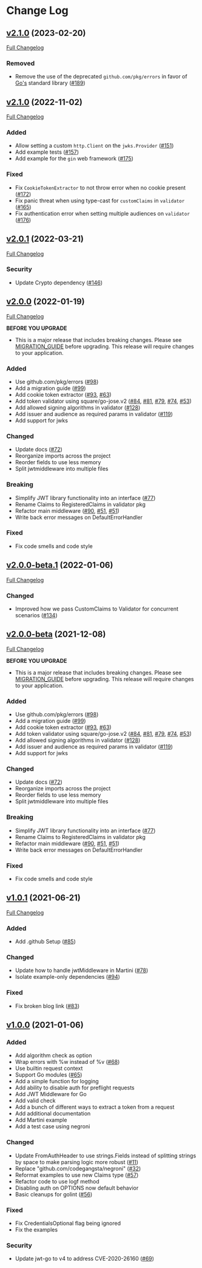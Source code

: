 # Change Log

<a name="v2.2.0"></a>

## [v2.1.0](https://github.com/auth0/go-jwt-middleware/tree/v2.2.0) (2023-02-20)

[Full Changelog](https://github.com/auth0/go-jwt-middleware/compare/v2.1.0...v2.2.0)

### Removed

* Remove the use of the deprecated `github.com/pkg/errors` in favor of [Go's](https://pkg.go.dev/errors) standard library ([#189](https://github.com/auth0/go-jwt-middleware/pull/189))

<a name="v2.1.0"></a>
## [v2.1.0](https://github.com/auth0/go-jwt-middleware/tree/v2.1.0) (2022-11-02)

[Full Changelog](https://github.com/auth0/go-jwt-middleware/compare/v2.0.1...v2.1.0)

### Added

* Allow setting a custom `http.Client` on the `jwks.Provider` ([#151](https://github.com/auth0/go-jwt-middleware/pull/146))
* Add example tests ([#157](https://github.com/auth0/go-jwt-middleware/pull/157))
* Add example for the `gin` web framework ([#175](https://github.com/auth0/go-jwt-middleware/pull/175))

### Fixed

* Fix `CookieTokenExtractor` to not throw error when no cookie present ([#172](https://github.com/auth0/go-jwt-middleware/pull/172))
* Fix panic threat when using type-cast for `customClaims` in `validator` ([#165](https://github.com/auth0/go-jwt-middleware/pull/165))
* Fix authentication error when setting multiple audiences on `validator` ([#176](https://github.com/auth0/go-jwt-middleware/pull/176)) 


<a name="v2.0.1"></a>
## [v2.0.1](https://github.com/auth0/go-jwt-middleware/tree/v2.0.1) (2022-03-21)

[Full Changelog](https://github.com/auth0/go-jwt-middleware/compare/v2.0.0...v2.0.1)

### Security

* Update Crypto dependency ([#146](https://github.com/auth0/go-jwt-middleware/pull/146))


<a name="v2.0.0"></a>
## [v2.0.0](https://github.com/auth0/go-jwt-middleware/tree/v2.0.0) (2022-01-19)

[Full Changelog](https://github.com/auth0/go-jwt-middleware/compare/v1.0.1...v2.0.0)

**BEFORE YOU UPGRADE**

- This is a major release that includes breaking changes. Please see [MIGRATION_GUIDE](MIGRATION_GUIDE.md) before
  upgrading. This release will require changes to your application.

### Added

* Use github.com/pkg/errors ([#98](https://github.com/auth0/go-jwt-middleware/issues/98))
* Add a migration guide ([#99](https://github.com/auth0/go-jwt-middleware/issues/99))
* Add cookie token extractor ([#93](https://github.com/auth0/go-jwt-middleware/issues/93), [#63](https://github.com/auth0/go-jwt-middleware/issues/63))
* Add token validator using square/go-jose.v2 ([#84](https://github.com/auth0/go-jwt-middleware/issues/84), [#81](https://github.com/auth0/go-jwt-middleware/issues/81), [#79](https://github.com/auth0/go-jwt-middleware/issues/79), [#74](https://github.com/auth0/go-jwt-middleware/issues/74), [#53](https://github.com/auth0/go-jwt-middleware/issues/53))
* Add allowed signing algorithms in validator ([#128](https://github.com/auth0/go-jwt-middleware/pull/128))
* Add issuer and audience as required params in validator ([#119](https://github.com/auth0/go-jwt-middleware/pull/119))
* Add support for jwks

### Changed

* Update docs ([#72](https://github.com/auth0/go-jwt-middleware/issues/72))
* Reorganize imports across the project
* Reorder fields to use less memory
* Split jwtmiddleware into multiple files

### Breaking

* Simplify JWT library functionality into an interface ([#77](https://github.com/auth0/go-jwt-middleware/issues/77))
* Rename Claims to RegisteredClaims in validator pkg
* Refactor main middleware ([#90](https://github.com/auth0/go-jwt-middleware/issues/90), [#51](https://github.com/auth0/go-jwt-middleware/issues/51), [#51](https://github.com/auth0/go-jwt-middleware/issues/52))
* Write back error messages on DefaultErrorHandler

### Fixed

* Fix code smells and code style


<a name="v2.0.0-beta.1"></a>
## [v2.0.0-beta.1](https://github.com/auth0/go-jwt-middleware/tree/v2.0.0-beta.1) (2022-01-06)

[Full Changelog](https://github.com/auth0/go-jwt-middleware/compare/v2.0.0-beta...v2.0.0-beta.1)

### Changed

* Improved how we pass CustomClaims to Validator for concurrent scenarios ([#134](https://github.com/auth0/go-jwt-middleware/pull/134))

<a name="v2.0.0-beta"></a>
## [v2.0.0-beta](https://github.com/auth0/go-jwt-middleware/tree/v2.0.0-beta) (2021-12-08)

[Full Changelog](https://github.com/auth0/go-jwt-middleware/compare/v1.0.1...v2.0.0-beta)

**BEFORE YOU UPGRADE**

- This is a major release that includes breaking changes. Please see [MIGRATION_GUIDE](MIGRATION_GUIDE.md) before
upgrading. This release will require changes to your application.

### Added

* Use github.com/pkg/errors ([#98](https://github.com/auth0/go-jwt-middleware/issues/98))
* Add a migration guide ([#99](https://github.com/auth0/go-jwt-middleware/issues/99))
* Add cookie token extractor ([#93](https://github.com/auth0/go-jwt-middleware/issues/93), [#63](https://github.com/auth0/go-jwt-middleware/issues/63))
* Add token validator using square/go-jose.v2 ([#84](https://github.com/auth0/go-jwt-middleware/issues/84), [#81](https://github.com/auth0/go-jwt-middleware/issues/81), [#79](https://github.com/auth0/go-jwt-middleware/issues/79), [#74](https://github.com/auth0/go-jwt-middleware/issues/74), [#53](https://github.com/auth0/go-jwt-middleware/issues/53))
* Add allowed signing algorithms in validator ([#128](https://github.com/auth0/go-jwt-middleware/pull/128))
* Add issuer and audience as required params in validator ([#119](https://github.com/auth0/go-jwt-middleware/pull/119))
* Add support for jwks

### Changed

* Update docs ([#72](https://github.com/auth0/go-jwt-middleware/issues/72))
* Reorganize imports across the project
* Reorder fields to use less memory
* Split jwtmiddleware into multiple files

### Breaking

* Simplify JWT library functionality into an interface ([#77](https://github.com/auth0/go-jwt-middleware/issues/77))
* Rename Claims to RegisteredClaims in validator pkg
* Refactor main middleware ([#90](https://github.com/auth0/go-jwt-middleware/issues/90), [#51](https://github.com/auth0/go-jwt-middleware/issues/51), [#51](https://github.com/auth0/go-jwt-middleware/issues/52))
* Write back error messages on DefaultErrorHandler

### Fixed

* Fix code smells and code style

  
<a name="v1.0.1"></a>
## [v1.0.1](https://github.com/auth0/go-jwt-middleware/tree/v1.0.1) (2021-06-21)

[Full Changelog](https://github.com/auth0/go-jwt-middleware/compare/v1.0.0...v1.0.1)

### Added

* Add .github Setup ([#85](https://github.com/auth0/go-jwt-middleware/issues/85))

### Changed

* Update how to handle jwtMiddleware in Martini ([#78](https://github.com/auth0/go-jwt-middleware/issues/78))
* Isolate example-only dependencies ([#94](https://github.com/auth0/go-jwt-middleware/issues/94))

### Fixed

* Fix broken blog link ([#83](https://github.com/auth0/go-jwt-middleware/issues/83))
  
  
<a name="v1.0.0"></a>
## [v1.0.0](https://github.com/auth0/go-jwt-middleware/tree/v1.0.0) (2021-01-06)

### Added

* Add algorithm check as option
* Wrap errors with %w instead of %v ([#68](https://github.com/auth0/go-jwt-middleware/issues/68))
* Use builtin request context
* Support Go modules ([#65](https://github.com/auth0/go-jwt-middleware/issues/65))
* Add a simple function for logging
* Add ability to disable auth for preflight requests
* Add JWT Middleware for Go
* Add valid check
* Add a bunch of different ways to extract a token from a request
* Add additional documentation
* Add Martini example
* Add a test case using negroni

### Changed

* Update FromAuthHeader to use strings.Fields instead of splitting strings by space to make parsing logic more robust
([#11](https://github.com/auth0/go-jwt-middleware/issues/11))
* Replace "github.com/codegangsta/negroni" ([#32](https://github.com/auth0/go-jwt-middleware/issues/32))
* Reformat examples to use new Claims type ([#57](https://github.com/auth0/go-jwt-middleware/issues/57))
* Refactor code to use logf method
* Disabling auth on OPTIONS now default behavior
* Basic cleanups for golint ([#56](https://github.com/auth0/go-jwt-middleware/issues/56))


### Fixed

* Fix CredentialsOptional flag being ignored
* Fix the examples


### Security

* Update jwt-go to v4 to address CVE-2020-26160 ([#69](https://github.com/auth0/go-jwt-middleware/issues/69))
